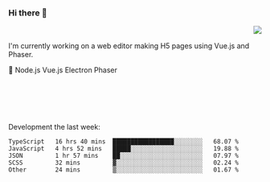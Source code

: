 ### Hi there 👋

<img align="right" src="https://github-readme-stats.vercel.app/api?username=jasonpanggo"/>

<br>
<p align="left">
I'm currently working on a web editor making H5 pages using Vue.js and Phaser.
</p>
<p align="left">
📖 Node.js Vue.js Electron Phaser
</p>
<br>
<br>
<br>
<br>

Development the last week:
<!--START_SECTION:waka-->

```text
TypeScript   16 hrs 40 mins  █████████████████░░░░░░░░   68.07 %
JavaScript   4 hrs 52 mins   █████░░░░░░░░░░░░░░░░░░░░   19.88 %
JSON         1 hr 57 mins    ██░░░░░░░░░░░░░░░░░░░░░░░   07.97 %
SCSS         32 mins         ▓░░░░░░░░░░░░░░░░░░░░░░░░   02.24 %
Other        24 mins         ▒░░░░░░░░░░░░░░░░░░░░░░░░   01.67 %
```

<!--END_SECTION:waka-->

<!--
**JASONPANGGO/jasonpanggo** is a ✨ _special_ ✨ repository because its `README.md` (this file) appears on your GitHub profile.

Here are some ideas to get you started:

- 🔭 I’m currently working on ...
- 🌱 I’m currently learning ...
- 👯 I’m looking to collaborate on ...
- 🤔 I’m looking for help with ...
- 💬 Ask me about ...
- 📫 How to reach me: ...
- 😄 Pronouns: ...
- ⚡ Fun fact: ...
-->
